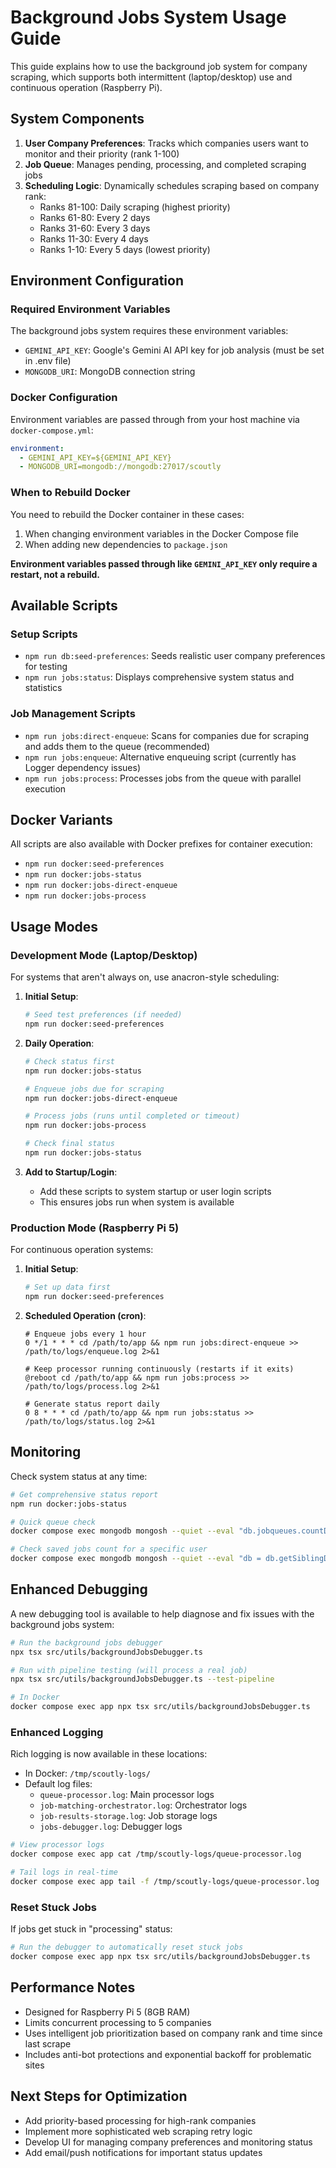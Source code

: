 # Background Jobs System Usage Guide

This guide explains how to use the background job system for company scraping, which supports both intermittent (laptop/desktop) use and continuous operation (Raspberry Pi).

## System Components

1. **User Company Preferences**: Tracks which companies users want to monitor and their priority (rank 1-100)
2. **Job Queue**: Manages pending, processing, and completed scraping jobs
3. **Scheduling Logic**: Dynamically schedules scraping based on company rank:
   - Ranks 81-100: Daily scraping (highest priority)
   - Ranks 61-80: Every 2 days
   - Ranks 31-60: Every 3 days
   - Ranks 11-30: Every 4 days
   - Ranks 1-10: Every 5 days (lowest priority)

## Environment Configuration

### Required Environment Variables

The background jobs system requires these environment variables:

- `GEMINI_API_KEY`: Google's Gemini AI API key for job analysis (must be set in .env file)
- `MONGODB_URI`: MongoDB connection string

### Docker Configuration

Environment variables are passed through from your host machine via `docker-compose.yml`:

```yaml
environment:
  - GEMINI_API_KEY=${GEMINI_API_KEY}
  - MONGODB_URI=mongodb://mongodb:27017/scoutly
```

### When to Rebuild Docker

You need to rebuild the Docker container in these cases:

1. When changing environment variables in the Docker Compose file
2. When adding new dependencies to `package.json`

**Environment variables passed through like `GEMINI_API_KEY` only require a restart, not a rebuild.**

## Available Scripts

### Setup Scripts

- `npm run db:seed-preferences`: Seeds realistic user company preferences for testing
- `npm run jobs:status`: Displays comprehensive system status and statistics

### Job Management Scripts

- `npm run jobs:direct-enqueue`: Scans for companies due for scraping and adds them to the queue (recommended)
- `npm run jobs:enqueue`: Alternative enqueuing script (currently has Logger dependency issues)
- `npm run jobs:process`: Processes jobs from the queue with parallel execution

## Docker Variants

All scripts are also available with Docker prefixes for container execution:

- `npm run docker:seed-preferences`
- `npm run docker:jobs-status`
- `npm run docker:jobs-direct-enqueue`
- `npm run docker:jobs-process`

## Usage Modes

### Development Mode (Laptop/Desktop)

For systems that aren't always on, use anacron-style scheduling:

1. **Initial Setup**:

   ```bash
   # Seed test preferences (if needed)
   npm run docker:seed-preferences
   ```

2. **Daily Operation**:

   ```bash
   # Check status first
   npm run docker:jobs-status

   # Enqueue jobs due for scraping
   npm run docker:jobs-direct-enqueue

   # Process jobs (runs until completed or timeout)
   npm run docker:jobs-process

   # Check final status
   npm run docker:jobs-status
   ```

3. **Add to Startup/Login**:
   - Add these scripts to system startup or user login scripts
   - This ensures jobs run when system is available

### Production Mode (Raspberry Pi 5)

For continuous operation systems:

1. **Initial Setup**:

   ```bash
   # Set up data first
   npm run docker:seed-preferences
   ```

2. **Scheduled Operation (cron)**:

   ```
   # Enqueue jobs every 1 hour
   0 */1 * * * cd /path/to/app && npm run jobs:direct-enqueue >> /path/to/logs/enqueue.log 2>&1

   # Keep processor running continuously (restarts if it exits)
   @reboot cd /path/to/app && npm run jobs:process >> /path/to/logs/process.log 2>&1

   # Generate status report daily
   0 8 * * * cd /path/to/app && npm run jobs:status >> /path/to/logs/status.log 2>&1
   ```

## Monitoring

Check system status at any time:

```bash
# Get comprehensive status report
npm run docker:jobs-status

# Quick queue check
docker compose exec mongodb mongosh --quiet --eval "db.jobqueues.countDocuments({status: 'pending'})" scoutly

# Check saved jobs count for a specific user
docker compose exec mongodb mongosh --quiet --eval "db = db.getSiblingDB('scoutly'); const user = db.users.findOne({email: 'judithv.sanchezc@gmail.com'}); if (user) { console.log('Saved Jobs Count:', db.savedjobs.find({user: user._id}).count()); }"
```

## Enhanced Debugging

A new debugging tool is available to help diagnose and fix issues with the background jobs system:

```bash
# Run the background jobs debugger
npx tsx src/utils/backgroundJobsDebugger.ts

# Run with pipeline testing (will process a real job)
npx tsx src/utils/backgroundJobsDebugger.ts --test-pipeline

# In Docker
docker compose exec app npx tsx src/utils/backgroundJobsDebugger.ts
```

### Enhanced Logging

Rich logging is now available in these locations:

- In Docker: `/tmp/scoutly-logs/`
- Default log files:
  - `queue-processor.log`: Main processor logs
  - `job-matching-orchestrator.log`: Orchestrator logs
  - `job-results-storage.log`: Job storage logs
  - `jobs-debugger.log`: Debugger logs

```bash
# View processor logs
docker compose exec app cat /tmp/scoutly-logs/queue-processor.log

# Tail logs in real-time
docker compose exec app tail -f /tmp/scoutly-logs/queue-processor.log
```

### Reset Stuck Jobs

If jobs get stuck in "processing" status:

```bash
# Run the debugger to automatically reset stuck jobs
docker compose exec app npx tsx src/utils/backgroundJobsDebugger.ts
```

## Performance Notes

- Designed for Raspberry Pi 5 (8GB RAM)
- Limits concurrent processing to 5 companies
- Uses intelligent job prioritization based on company rank and time since last scrape
- Includes anti-bot protections and exponential backoff for problematic sites

## Next Steps for Optimization

- Add priority-based processing for high-rank companies
- Implement more sophisticated web scraping retry logic
- Develop UI for managing company preferences and monitoring status
- Add email/push notifications for important status updates
